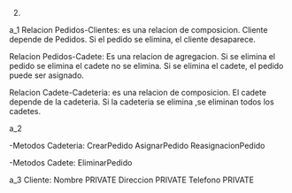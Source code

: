 2)  
a_1
Relacion Pedidos-Clientes: es una relacion de composicion. Cliente depende de Pedidos. Si el pedido se elimina, el cliente desaparece.

Relacion Pedidos-Cadete: Es una relacion de agregacion. Si se elimina el pedido se elimina el cadete no se elimina. Si se elimina el cadete, el pedido puede ser asignado.

Relacion Cadete-Cadeteria: es una relacion de composicion. El cadete depende de la cadeteria. Si la cadeteria se elimina ,se eliminan todos los cadetes.

a_2

-Metodos Cadeteria:
CrearPedido
AsignarPedido
ReasignacionPedido

-Metodos Cadete:
EliminarPedido

a_3
Cliente:
Nombre PRIVATE
Direccion PRIVATE
Telefono PRIVATE

